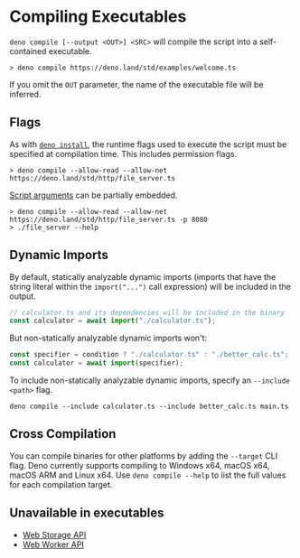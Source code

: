# Compiling Executables

`deno compile [--output <OUT>] <SRC>` will compile the script into a
self-contained executable.

```
> deno compile https://deno.land/std/examples/welcome.ts
```

If you omit the `OUT` parameter, the name of the executable file will be
inferred.

## Flags

As with [`deno install`](./script_installer.md), the runtime flags used to
execute the script must be specified at compilation time. This includes
permission flags.

```
> deno compile --allow-read --allow-net https://deno.land/std/http/file_server.ts
```

[Script arguments](../getting_started/command_line_interface.md#script-arguments)
can be partially embedded.

```
> deno compile --allow-read --allow-net https://deno.land/std/http/file_server.ts -p 8080
> ./file_server --help
```

## Dynamic Imports

By default, statically analyzable dynamic imports (imports that have the string
literal within the `import("...")` call expression) will be included in the
output.

```ts
// calculator.ts and its dependencies will be included in the binary
const calculator = await import("./calculator.ts");
```

But non-statically analyzable dynamic imports won't:

```ts
const specifier = condition ? "./calculator.ts" : "./better_calc.ts";
const calculator = await import(specifier);
```

To include non-statically analyzable dynamic imports, specify an
`--include <path>` flag.

```shell
deno compile --include calculator.ts --include better_calc.ts main.ts
```

## Cross Compilation

You can compile binaries for other platforms by adding the `--target` CLI flag.
Deno currently supports compiling to Windows x64, macOS x64, macOS ARM and Linux
x64. Use `deno compile --help` to list the full values for each compilation
target.

## Unavailable in executables

- [Web Storage API](../runtime/web_storage_api.md)
- [Web Worker API](../runtime/workers.md)
